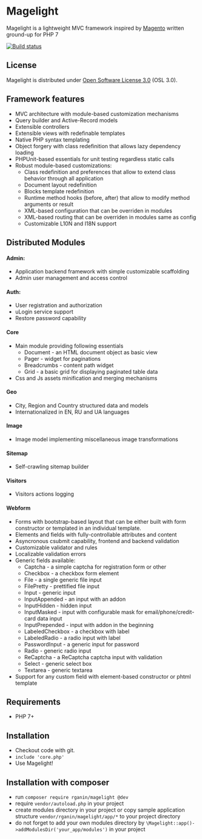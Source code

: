 Magelight
=========

Magelight is a lightweight MVC framework inspired by [Magento](http://magentocommerce.com) written ground-up for PHP 7

[![Build status](https://travis-ci.org/rganin/magelight.svg?branch=master)](https://travis-ci.org/rganin/magelight)


License
---------

Magelight is distributed under [Open Software License 3.0](http://opensource.org/licenses/osl-3.0.php) (OSL 3.0).

Framework features
---------
- MVC architecture with module-based customization mechanisms
- Query builder and Active-Record models 
- Extensible controllers
- Extensible views with redefinable templates
- Native PHP syntax templating
- Object forgery with class redefinition that allows lazy dependency loading
- PHPUnit-based essentials for unit testing regardless static calls
- Robust module-based customizations:
    - Class redefinition and preferences that allow to extend class behavior through all application 
    - Document layout redefinition
    - Blocks template redefinition
    - Runtime method hooks (before, after) that allow to modify method arguments or result
    - XML-based configuration that can be overriden in modules
    - XML-based routing that can be overriden in modules same as config
    - Customizable L10N and I18N support

Distributed Modules
----------

#### Admin:
- Application backend framework with simple customizable scaffolding
- Admin user management and access control

#### Auth:
- User registration and authorization
- uLogin service support
- Restore password capability

#### Core
- Main module providing following essentials
    - Document - an HTML document object as basic view
    - Pager - widget for paginations
    - Breadcrumbs - content path widget
    - Grid - a basic grid for displaying paginated table data
- Css and Js assets minification and merging mechanisms

#### Geo
- City, Region and Country structured data and models
- Internationalized in EN, RU and UA languages

#### Image
- Image model implementing miscellaneous image transformations

#### Sitemap
- Self-crawling sitemap builder

#### Visitors
- Visitors actions logging

#### Webform
- Forms with bootstrap-based layout that can be either built with form constructor
or templated in an individual template.
- Elements and fields with fully-controllable attributes and content
- Asyncronous csubmit capability, frontend and backend validation
- Customizable validator and rules
- Localizable validation errors
- Generic fields available:
    - Captcha - a simple captcha for registration form or other
    - Checkbox - a checkbox form element
    - File - a single generic file input
    - FilePretty - prettified file input
    - Input - generic input
    - InputAppended - an input with an addon
    - InputHidden - hidden input
    - InputMasked - input with configurable mask for email/phone/credit-card data input
    - InputPrepended - input with addon in the beginning
    - LabeledCheckbox - a checkbox with label
    - LabeledRadio - a radio input with label
    - PasswordInput - a generic input for password
    - Radio - generic radio input
    - ReCaptcha - a ReCaptcha captcha input with validation
    - Select - generic select box
    - Textarea - generic textarea
- Support for any custom field with element-based constructor or phtml template

Requirements
---------

- PHP 7+

Installation
---------

- Checkout code with git.
- `include 'core.php'`
- Use Magelight!

Installation with composer
------------------
- run `composer require rganin/magelight @dev`
- require `vendor/autoload.php` in your project
- create modules directory in your project or copy sample application structure `vendor/rganin/magelight/app/*`
  to your project directory
- do not forget to add your own modules directory by `\Magelight::app()->addModulesDir('your_app/modules')` in your project